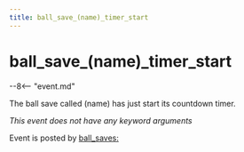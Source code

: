 ```yaml
---
title: ball_save_(name)_timer_start
---
```


# ball_save_(name)_timer_start


--8<-- "event.md"

The ball save called (name) has just start its countdown timer.

*This event does not have any keyword arguments*

Event is posted by [ball_saves:](../config/ball_saves.md)
